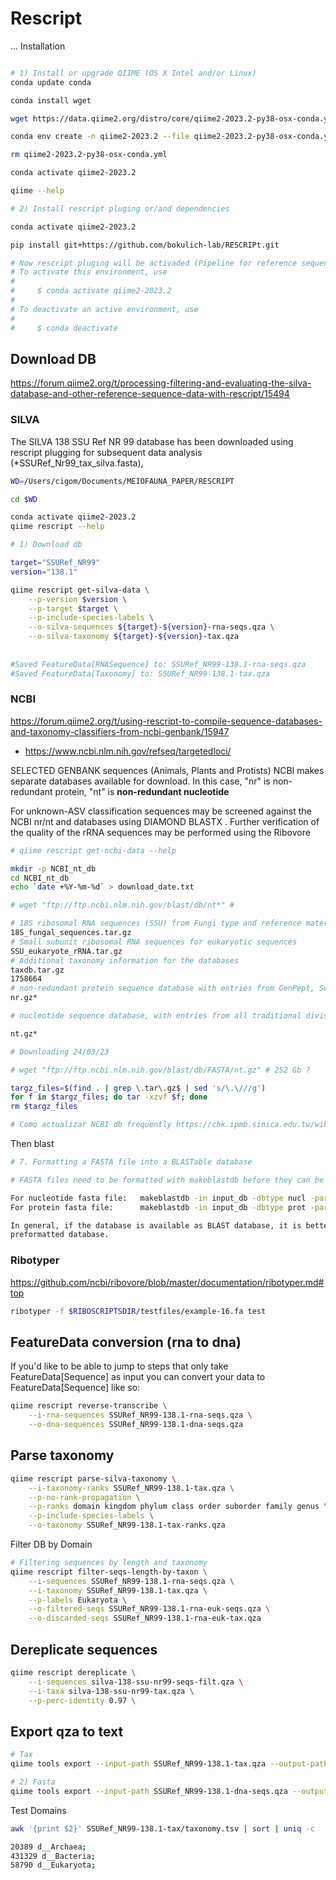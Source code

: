 # Rescript
...
Installation
```bash

# 1) Install or upgrade QIIME (OS X Intel and/or Linux)
conda update conda

conda install wget

wget https://data.qiime2.org/distro/core/qiime2-2023.2-py38-osx-conda.yml

conda env create -n qiime2-2023.2 --file qiime2-2023.2-py38-osx-conda.yml

rm qiime2-2023.2-py38-osx-conda.yml

conda activate qiime2-2023.2

qiime --help

# 2) Install rescript pluging or/and dependencies

conda activate qiime2-2023.2

pip install git+https://github.com/bokulich-lab/RESCRIPt.git

# Now rescript pluging will be activaded (Pipeline for reference sequence annotation and curation)
# To activate this environment, use
#
#     $ conda activate qiime2-2023.2
#
# To deactivate an active environment, use
#
#     $ conda deactivate

```

## Download DB
https://forum.qiime2.org/t/processing-filtering-and-evaluating-the-silva-database-and-other-reference-sequence-data-with-rescript/15494

### SILVA
The SILVA 138 SSU Ref NR 99 database has been downloaded using rescript plugging for subsequent data analysis (*SSURef_Nr99_tax_silva.fasta),

```bash
WD=/Users/cigom/Documents/MEIOFAUNA_PAPER/RESCRIPT

cd $WD

conda activate qiime2-2023.2
qiime rescript --help

# 1) Download db

target="SSURef_NR99"
version="138.1"

qiime rescript get-silva-data \
    --p-version $version \
    --p-target $target \
    --p-include-species-labels \
    --o-silva-sequences ${target}-${version}-rna-seqs.qza \
    --o-silva-taxonomy ${target}-${version}-tax.qza
    
    
#Saved FeatureData[RNASequence] to: SSURef_NR99-138.1-rna-seqs.qza
#Saved FeatureData[Taxonomy] to: SSURef_NR99-138.1-tax.qza
```
### NCBI
https://forum.qiime2.org/t/using-rescript-to-compile-sequence-databases-and-taxonomy-classifiers-from-ncbi-genbank/15947
- https://www.ncbi.nlm.nih.gov/refseq/targetedloci/

SELECTED GENBANK sequences (Animals, Plants and Protists)
NCBI makes separate databases available for download. In this case, "nr" is non-redundant protein, "nt" is **non-redundant nucleotide**

For  unknown-ASV classification sequences may be screened against the NCBI nr/nt and databases using DIAMOND BLASTX . Further verification of the quality of the rRNA sequences may be performed using the Ribovore

```bash
# qiime rescript get-ncbi-data --help

mkdir -p NCBI_nt_db
cd NCBI_nt_db
echo `date +%Y-%m-%d` > download_date.txt

# wget "ftp://ftp.ncbi.nlm.nih.gov/blast/db/nt*" # 

# 18S ribosomal RNA sequences (SSU) from Fungi type and reference material (BioProject PRJNA39195) [blast db files <makeblast>]
18S_fungal_sequences.tar.gz
# Small subunit ribosomal RNA sequences for eukaryotic sequences
SSU_eukaryote_rRNA.tar.gz
# Additional taxonomy information for the databases 
taxdb.tar.gz           
1758664
# non-redundant protein sequence database with entries from GenPept, Swissprot, PIR, PDF, PDB, and RefSeq
nr.gz*

# nucleotide sequence database, with entries from all traditional divisions of GenBank, EMBL, and DDBJ; excluding bulk divisions (gss, sts, pat, est, htg)

nt.gz*  

# Downloading 24/03/23

# wget "ftp://ftp.ncbi.nlm.nih.gov/blast/db/FASTA/nt.gz" # 252 Gb ?

targz_files=$(find . | grep \.tar\.gz$ | sed 's/\.\///g')
for f in $targz_files; do tar -xzvf $f; done
rm $targz_files

# Como actualizar NCBI db frequently https://chk.ipmb.sinica.edu.tw/wiki/doku.php/computers/bioinfo_server_configuration#ncbi_db

```
Then blast
```bash
# 7. Formatting a FASTA file into a BLASTable database

# FASTA files need to be formatted with makeblastdb before they can be used in local blast search. For those from NCBI, the following makeblastdb commands are recommended:

For nucleotide fasta file:   makeblastdb -in input_db -dbtype nucl -parse_seqids
For protein fasta file:      makeblastdb -in input_db -dbtype prot -parse_seqids

In general, if the database is available as BLAST database, it is better to use the 
preformatted database.
```

### Ribotyper
https://github.com/ncbi/ribovore/blob/master/documentation/ribotyper.md#top
```bash
ribotyper -f $RIBOSCRIPTSDIR/testfiles/example-16.fa test
```

## FeatureData conversion (rna to dna)
If you'd like to be able to jump to steps that only take FeatureData[Sequence] as input you can convert your data to FeatureData[Sequence] like so:

```bash
qiime rescript reverse-transcribe \
    --i-rna-sequences SSURef_NR99-138.1-rna-seqs.qza \
    --o-dna-sequences SSURef_NR99-138.1-dna-seqs.qza
```

## Parse taxonomy
```bash
qiime rescript parse-silva-taxonomy \
    --i-taxonomy-ranks SSURef_NR99-138.1-tax.qza \
    --p-no-rank-propagation \
    --p-ranks domain kingdom phylum class order suborder family genus \
    --p-include-species-labels \
    --o-taxonomy SSURef_NR99-138.1-tax-ranks.qza
```

Filter DB by Domain
```bash
# Filtering sequences by length and taxonomy
qiime rescript filter-seqs-length-by-taxon \
    --i-sequences SSURef_NR99-138.1-rna-seqs.qza \
    --i-taxonomy SSURef_NR99-138.1-tax.qza \
    --p-labels Eukaryota \
    --o-filtered-seqs SSURef_NR99-138.1-rna-euk-seqs.qza \
    --o-discarded-seqs SSURef_NR99-138.1-rna-euk-tax.qza 
```

## Dereplicate sequences
```bash
qiime rescript dereplicate \
    --i-sequences silva-138-ssu-nr99-seqs-filt.qza \
    --i-taxa silva-138-ssu-nr99-tax.qza \
    --p-perc-identity 0.97 \
```

## Export qza to text

```bash
# Tax
qiime tools export --input-path SSURef_NR99-138.1-tax.qza --output-path SSURef_NR99-138.1

# 2) Fasta
qiime tools export --input-path SSURef_NR99-138.1-dna-seqs.qza --output-path SSURef_NR99-138.1
```
Test Domains
```bash
awk '{print $2}' SSURef_NR99-138.1-tax/taxonomy.tsv | sort | uniq -c

20389 d__Archaea;
431329 d__Bacteria;
58790 d__Eukaryota;
```